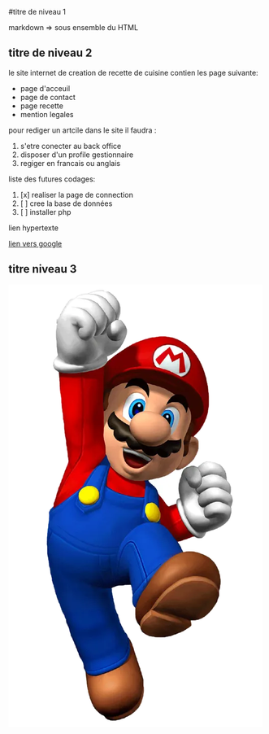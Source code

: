 #titre de niveau 1

markdown => sous ensemble du HTML

## titre de niveau 2 

le site internet de creation de recette de cuisine contien les page suivante:

- page d'acceuil 
- page de contact
- page recette 
- mention legales

pour rediger un artcile dans le site il faudra :

1. s'etre conecter au back office
2. disposer d'un profile gestionnaire
3. regiger en francais ou anglais 

liste des futures codages:

1. [x] realiser la page de connection
2. [ ] cree la base de données
3. [ ] installer php

lien hypertexte

[lien vers google](https://www.google.fr)

## titre niveau 3

![](mario.jpg)


